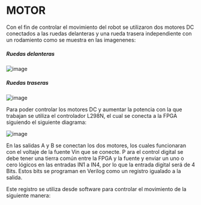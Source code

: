 # MOTOR

Con el fin de controlar el movimiento del robot se utilizaron dos motores DC conectados a las ruedas delanteras y una rueda trasera independiente con un rodamiento como se muestra en las imagenenes:

##### Ruedas delanteras                                                                                  
![image](https://user-images.githubusercontent.com/80898083/129971973-c1820080-d68b-456d-ac6a-7b34604f678b.png) 

##### Ruedas traseras 
![image](https://user-images.githubusercontent.com/80898083/129972025-6378d064-21f8-46b8-94fa-1fdde8814370.png)

Para poder controlar los motores DC y aumentar la potencia con la que trabajan se utiliza el controlador L298N, el cual se conecta a la FPGA siguiendo el siguiente diagrama:

![image](https://user-images.githubusercontent.com/80898083/129972359-bf668713-1e34-4258-84e7-09dbf1d84347.png)


En las salidas A y B se conectan los dos motores, los cuales funcionaran con el voltaje de la fuente Vin que se conecte. P ara el control digital se debe tener una tierra común entre la FPGA y la fuente y enviar un uno o cero lógicos en las entradas IN1 a IN4, por lo que la entrada digital será de 4 Bits. Estos bits se programan en Verilog como un registro igualado a la salida.

Este registro se utiliza desde software para controlar el movimiento de la siguiente manera:
